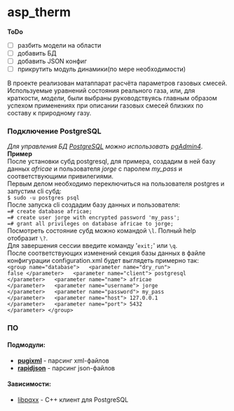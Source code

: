 # asp\_therm

**ToDo**

- [ ] разбить модели на области
- [ ] добавить БД
- [ ] добавить JSON конфиг
- [ ] прикрутить модуль динамики(по мере необходимости)

В проекте реализован матаппарат расчёта параметров газовых смесей. Используемые уравнений состояния реального газа, или, для краткости, *модели*, были выбраны руководствуясь главным образом успехом применениях при описании газовых смесей близких по составу к природному газу.

### Подключение PostgreSQL

*Для управления БД [PostgreSQL](https://www.postgresql.org) можно использовать [pgAdmin4](https://www.pgadmin.org)*.   
**Пример**  
После установки субд postgresql, для примера, создадим в ней базу данных *africae* и пользователя *jorge* с паролем *my_pass* и соответствующими привилегиями.   
Первым делом необходимо переключиться на пользователя postgres и запустим cli субд:   
`$ sudo -u postgres psql`   
После запуска cli создадим базу данных и пользователя:    
`=# create database africae;`  
`=# create user jorge with encrypted password 'my_pass';`   
`=# grant all privileges on database africae to jorge;`   
Посмотреть состояние субд можно командой `\l`. Полный help отобразит `\?`.   
Для завершения сессии введите команду '`exit;`' или `\q`.     
После соответствующих изменений секция базы данных в файле конфигурации configuration.xml будет выглядеть примерно так:    
<code>\<group name="database">
&nbsp;&nbsp;\<parameter name="dry\_run"> false \</parameter>
&nbsp;&nbsp;\<parameter name="client"> postgresql \</parameter>
&nbsp;&nbsp;\<parameter name="name"> africae \</parameter>
&nbsp;&nbsp;\<parameter name="username"> jorge \</parameter>
&nbsp;&nbsp;\<parameter name="password"> my\_pass \</parameter>
&nbsp;&nbsp;\<parameter name="host"> 127.0.0.1 \</parameter>
&nbsp;&nbsp;\<parameter name="port"> 5432 \</parameter>
\</group>
 </code>



### ПО
#### Подмодули:

- [**pugixml**](https://github.com/zeux/pugixml) - парсинг xml-файлов
- [**rapidjson**](https://github.com/Tencent/rapidjson) - парсинг json-файлов

#### Зависимости:

- [libpqxx](http://pqxx.org/development/libpqxx/) - С++ клиент для PostgreSQL

